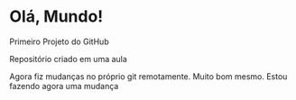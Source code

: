 # Olá, Mundo!
Primeiro Projeto do GitHub
 
Repositório criado em uma aula 

Agora fiz mudanças no próprio git remotamente. 
Muito bom mesmo. 
Estou fazendo agora uma mudança 
